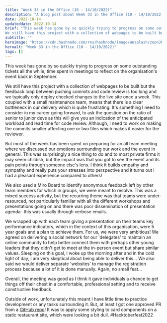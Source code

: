 ```yaml
---
title: "Week 33 in the Office (10 - 14/10/2022)"
description: "A blog post about Week 33 in the Office (10 - 14/10/2022)"
date: 2022-10-14
updateddate: 2022-10-14
brief: "This week has gone by so quickly trying to progress on some outstanding tickets all the while, time spent in meetings to reflect on the organisation's event back in September.
We still have this project with a collection of webpages to be built but t..."
subtitle: ""
heroimage: "https://cdn.hashnode.com/res/hashnode/image/unsplash/zepnJQycr4U/upload/v1665735512124/tWIj0LUs4.jpeg"
heroalt: "Week 33 in the Office (10 - 14/10/2022)"
tags: []
---
```


This week has gone by so quickly trying to progress on some outstanding tickets all the while, time spent in meetings to reflect on the organisation's event back in September.

We still have this project with a collection of webpages to be built but the feedback loop between pushing commits and code review is too long and we typically only deploy checked changes to the live site once a week. This coupled with a small maintenance team, means that there is a clear bottleneck in our delivery which is quite frustrating. It's something I need to consider in my career going forward, to ask the question on the ratio of senior to junior devs as this will give you an indication of the anticipated workload and lead time for code review. Although, I need to work on making the commits smaller affecting one or two files which makes it easier for the reviewer.

But most of the week has been spent on preparing for an all team meeting where we discussed our emotions surrounding our work and the event in general. This was surprisingly a nice thing to do and to most private firms it may seem childish, but the impact was that you got to see the event and its pain points through someone else's lens. I think it builds empathy and sympathy and really puts your stresses into perspective and it turns out I had a pleasant experience compared to others!

We also used a Miro Board to identify anonymous feedback left by other team members for which in groups, we were meant to resolve. This was a mixed success activity, but the recurring theme was that teams were under-resourced, not particularly familiar with all the different workshops and presentations going on and there was poor dissemination of presentation agenda- this was usually through verbose emails. 

We wrapped up with each team giving a presentation on their teams key performance indicators, which in the context of this organisation, were 5 year goals and a plan to achieve them. For us, we were very ambitious! We agreed on delivering a social network for our 'delegates' to maintain an online community to help better connect them with perhaps other young leaders that they didn't get to meet at the in-person event but share similar values. Sleeping on this goal, I woke up the morning after and in the cold light of day, I am very skeptical about being able to deliver this...
We also said we would deliver separate 'websites' to manage the registration process because a lot of it is done manually. Again, no small feat...

Overall, the meeting was good as I think it gave individuals a chance to get things off their chest in a comfortable, professional setting and to receive constructive feedback.

Outside of work, unfortunately this meant I have little time to practice development or any tasks surrounding it. But, at least I got one approved PR from a [GitHub repo](https://github.com/KYKY62/RestauranWeb-HTML)! It was to apply some styling to card components on a static restaurant site, which were looking a bit dull. #Hacktoberfest2022